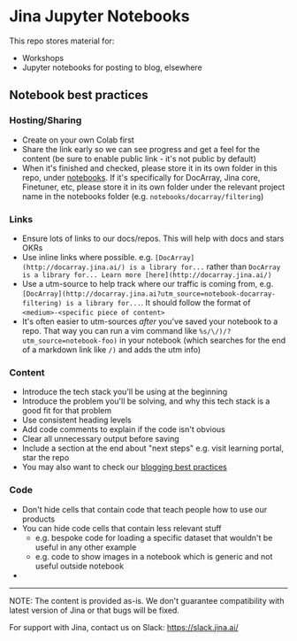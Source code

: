 # Jina Jupyter Notebooks

This repo stores material for:

- Workshops
- Jupyter notebooks for posting to blog, elsewhere

## Notebook best practices

### Hosting/Sharing

- Create on your own Colab first
- Share the link early so we can see progress and get a feel for the content (be sure to enable public link - it's not public by default)
- When it's finished and checked, please store it in its own folder in this repo, under [notebooks](./notebooks). If it's specifically for DocArray, Jina core, Finetuner, etc, please store it in its own folder under the relevant project name in the notebooks folder (e.g. `notebooks/docarray/filtering`)

### Links

- Ensure lots of links to our docs/repos. This will help with docs and stars OKRs
- Use inline links where possible. e.g. `[DocArray](http://docarray.jina.ai/) is a library for...` rather than `DocArray is a library for... Learn more [here](http://docarray.jina.ai/)`
- Use a utm-source to help track where our traffic is coming from, e.g. `[DocArray](http://docarray.jina.ai?utm_source=notebook-docarray-filtering) is a library for...`. It should follow the format of `<medium>-<specific piece of content>`
- It's often easier to utm-sources *after* you've saved your notebook to a repo. That way you can run a vim command like `%s/\/)/?utm_source=notebook-foo)` in your notebook (which searches for the end of a markdown link like `/)` and adds the utm info)

### Content

- Introduce the tech stack you'll be using at the beginning
- Introduce the problem you'll be solving, and why this tech stack is a good fit for that problem
- Use consistent heading levels
- Add code comments to explain if the code isn't obvious
- Clear all unnecessary output before saving
- Include a section at the end about "next steps" e.g. visit learning portal, star the repo
- You may also want to check our [blogging best practices](https://medium.com/jina-ai/contribute-to-the-jina-blog-19853d453cf3)

### Code

- Don't hide cells that contain code that teach people how to use our products
- You can hide code cells that contain less relevant stuff
  - e.g. bespoke code for loading a specific dataset that wouldn't be useful in any other example
  - e.g. code to show images in a notebook which is generic and not useful outside notebook
- 

---

NOTE: The content is provided as-is. We don't guarantee compatibility with latest version of Jina or that bugs will be fixed. 

For support with Jina, contact us on Slack: https://slack.jina.ai/
